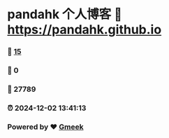 # pandahk 个人博客 :link: https://pandahk.github.io 
### :page_facing_up: [15](https://pandahk.github.io/tag.html) 
### :speech_balloon: 0 
### :hibiscus: 27789 
### :alarm_clock: 2024-12-02 13:41:13 
### Powered by :heart: [Gmeek](https://github.com/Meekdai/Gmeek)
